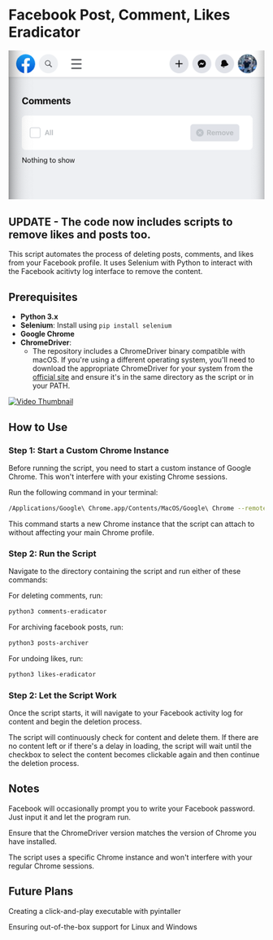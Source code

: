 # Facebook Post, Comment, Likes Eradicator

![Clean Comments Inbox](Clean-comments-history.png)

## UPDATE - The code now includes scripts to remove likes and posts too. 

This script automates the process of deleting posts, comments, and likes from your Facebook profile. It uses Selenium with Python to interact with the Facebook acitivty log interface to remove the content.

## Prerequisites

- **Python 3.x**
- **Selenium**: Install using `pip install selenium`
- **Google Chrome**
- **ChromeDriver**: 
  - The repository includes a ChromeDriver binary compatible with macOS. If you're using a different operating system, you'll need to download the appropriate ChromeDriver for your system from the [official site](https://sites.google.com/a/chromium.org/chromedriver/downloads) and ensure it's in the same directory as the script or in your PATH.

[![Video Thumbnail](https://drive.google.com/thumbnail?id=1QYSVkIK8OT7HYFhTySFP2amFeUgDEXbp)](https://drive.google.com/file/d/1QYSVkIK8OT7HYFhTySFP2amFeUgDEXbp/view?usp=sharing)


## How to Use

### **Step 1: Start a Custom Chrome Instance**

Before running the script, you need to start a custom instance of Google Chrome. This won't interfere with your existing Chrome sessions.

Run the following command in your terminal:

```bash
/Applications/Google\ Chrome.app/Contents/MacOS/Google\ Chrome --remote-debugging-port=9222 --user-data-dir="/tmp/chrome_temp"
```

This command starts a new Chrome instance that the script can attach to without affecting your main Chrome profile.

### **Step 2: Run the Script**
Navigate to the directory containing the script and run either of these commands:

For deleting comments, run: 
```bash
python3 comments-eradicator

```
For archiving facebook posts, run: 
```bash
python3 posts-archiver

```

For undoing likes, run: 
```bash
python3 likes-eradicator

```

### **Step 2: Let the Script Work**

Once the script starts, it will navigate to your Facebook activity log for content and begin the deletion process. 

The script will continuously check for content and delete them. If there are no content left or if there's a delay in loading, the script will wait until the checkbox to select the content becomes clickable again and then continue the deletion process.

## **Notes**

Facebook will occasionally prompt you to write your Facebook password. Just input it and let the program run.

Ensure that the ChromeDriver version matches the version of Chrome you have installed.

The script uses a specific Chrome instance and won't interfere with your regular Chrome sessions.

## **Future Plans**

Creating a click-and-play executable with pyintaller

Ensuring out-of-the-box support for Linux and Windows